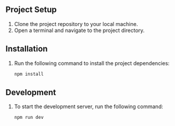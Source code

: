 ## Project Setup

1. Clone the project repository to your local machine.
2. Open a terminal and navigate to the project directory.

## Installation

1. Run the following command to install the project dependencies:

   ```bash
   npm install
   ```

## Development

1. To start the development server, run the following command:

   ```bash
   npm run dev
   ```

